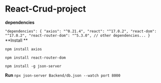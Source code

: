 # React-Crud-project



**dependencies**


`"dependencies": {
  "axios": "^0.21.4",
  "react": "^17.0.2",
  "react-dom": "^17.0.2",
  "react-router-dom": "^5.3.0",
  // other dependencies...
}
`
**Install **

`npm install axios`

`npm install react-router-dom`

`npm install -g json-server`

**Run**
`npx json-server Backend/db.json --watch port 8000`
